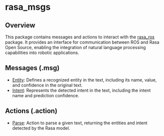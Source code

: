 # rasa_msgs

## Overview
This package contains messages and actions to interact with the [rasa_ros](../rasa_ros) package. It provides an interface for communication between ROS and Rasa Open Source, enabling the integration of natural language processing capabilities into robotic applications.

## Messages (.msg)
* [Entity](msg/Entity.msg): Defines a recognized entity in the text, including its name, value, and confidence in the original text.
* [Intent](msg/Intent.msg): Represents the detected intent in the text, including the intent name and prediction confidence.

## Actions (.action)
* [Parse](action/Parse.action): Action to parse a given text, returning the entities and intent detected by the Rasa model.